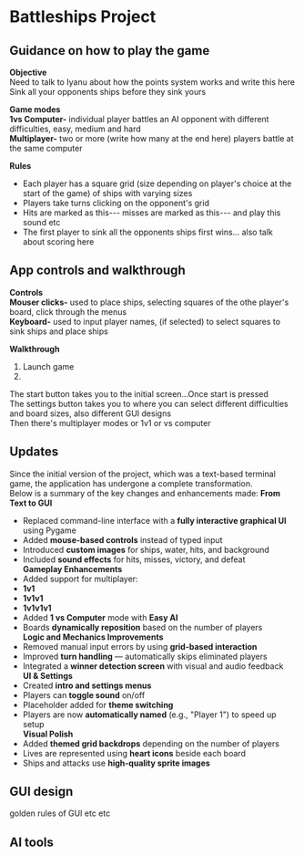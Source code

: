 # Battleships Project
## Guidance on how to play the game
**Objective**  
Need to talk to Iyanu about how the points system works and write this here  
Sink all your opponents ships before they sink yours  
  
**Game modes**  
**1vs Computer-** individual player battles an AI opponent with different difficulties, easy, medium and hard  
**Multiplayer-** two or more (write how many at the end here) players battle at the same computer  
  
**Rules**    
 - Each player has a square grid (size depending on player's choice at the start of the game) of ships with varying sizes
 - Players take turns clicking on the opponent's grid
 - Hits are marked as this--- misses are marked as this--- and play this sound etc
 - The first player to sink all the opponents ships first wins... also talk about scoring here
   
## App controls and walkthrough
**Controls**  
**Mouser clicks-** used to place ships, selecting squares of the othe player's board, click through the menus  
**Keyboard-** used to input player names, (if selected) to select squares to sink ships and place ships  
  
**Walkthrough**
1. Launch game
2. 

The start button takes you to the initial screen...Once start is pressed  
The settings button takes you to where you can select different difficulties and board sizes, also different GUI designs  
Then there's multiplayer modes or 1v1 or vs computer  

## Updates
Since the initial version of the project, which was a text-based terminal game, the application has undergone a complete transformation.  
Below is a summary of the key changes and enhancements made:
**From Text to GUI**
 - Replaced command-line interface with a **fully interactive graphical UI** using Pygame
 - Added **mouse-based controls** instead of typed input
 - Introduced **custom images** for ships, water, hits, and background
 - Included **sound effects** for hits, misses, victory, and defeat  
**Gameplay Enhancements**
 - Added support for multiplayer:
 -   **1v1**
 - **1v1v1**
 - **1v1v1v1**
 - Added **1 vs Computer** mode with **Easy AI**  
- Boards **dynamically reposition** based on the number of players  
**Logic and Mechanics Improvements**
- Removed manual input errors by using **grid-based interaction**  
- Improved **turn handling** — automatically skips eliminated players  
- Integrated a **winner detection screen** with visual and audio feedback  
**UI & Settings**
- Created **intro and settings menus**  
- Players can **toggle sound** on/off  
- Placeholder added for **theme switching**  
- Players are now **automatically named** (e.g., "Player 1") to speed up setup  
**Visual Polish**
- Added **themed grid backdrops** depending on the number of players  
- Lives are represented using **heart icons** beside each board  
- Ships and attacks use **high-quality sprite images**  

## GUI design
golden rules of GUI etc etc

## AI tools
